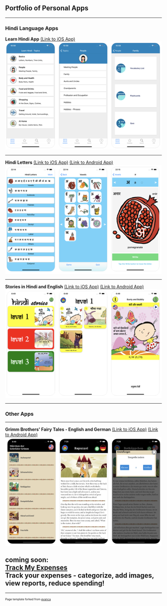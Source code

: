 ## Portfolio of Personal Apps

---

### Hindi Language Apps 

**Learn Hindi App** [(Link to iOS App)](https://apps.apple.com/us/app/id325350528)
[<img src="images/learnhindi_screenshots.png"/>](https://apps.apple.com/us/app/id325350528)

---
**Hindi Letters** [(Link to iOS App)](https://apps.apple.com/us/app/hindi-letters-devanagari/id1229546427)
[(Link to Android App)](https://play.google.com/store/apps/details?id=com.cabhara.hindiletters)
[<img src="images/hindiletters_screenshots.png"/>](https://play.google.com/store/apps/details?id=com.cabhara.hindiletters)

---
**Stories in Hindi and English** [(Link to iOS App)](https://apps.apple.com/us/app/stories-in-hindi-and-english/id1458575435) 
[(Link to Android App)](https://play.google.com/store/apps/details?id=com.cabhara.hindistories)
[<img src="images/hindistories_screenshots.png"/>](https://apps.apple.com/us/app/stories-in-hindi-and-english/id1458575435)

---

### Other Apps

---
**Grimm Brothers' Fairy Tales - English and German** [(Link to iOS App)](https://apps.apple.com/us/app/grimm-brothers-fairy-tales/id1437206026)
[(Link to Android App)](https://play.google.com/store/apps/details?id=com.cabhara.grimms)
[<img src="images/grimms_screenshots.png"/>](https://play.google.com/store/apps/details?id=com.cabhara.grimms)

coming soon:
<br>
[Track My Expenses](/expenses.md)
<br>
Track your expenses - categorize, add images, view reports, reduce spending!
---




---
<p style="font-size:9px">Page template forked from <a href="https://github.com/evanca/quick-portfolio">evanca</a></p>
<!-- Remove above link if you don't want to attibute -->
